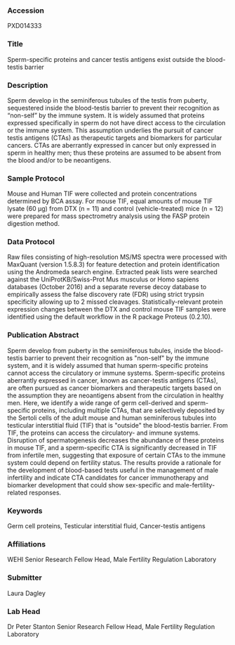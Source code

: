 ### Accession
PXD014333

### Title
Sperm-specific proteins and cancer testis antigens exist outside the blood-testis barrier

### Description
Sperm develop in the seminiferous tubules of the testis from puberty, sequestered inside the blood-testis barrier to prevent their recognition as “non-self” by the immune system. It is widely assumed that proteins expressed specifically in sperm do not have direct access to the circulation or the immune system. This assumption underlies the pursuit of cancer testis antigens (CTAs) as therapeutic targets and biomarkers for particular cancers. CTAs are aberrantly expressed in cancer but only expressed in sperm in healthy men; thus these proteins are assumed to be absent from the blood and/or to be neoantigens.

### Sample Protocol
Mouse and Human TIF were collected and protein concentrations determined by BCA assay. For mouse TIF, equal amounts of mouse TIF lysate (60 μg) from DTX (n = 11) and control (vehicle-treated) mice (n = 12) were prepared for mass spectrometry analysis using the FASP protein digestion method.

### Data Protocol
Raw files consisting of high-resolution MS/MS spectra were processed with MaxQuant (version 1.5.8.3) for feature detection and protein identification using the Andromeda search engine. Extracted peak lists were searched against the UniProtKB/Swiss-Prot Mus musculus or Homo sapiens databases (October 2016) and a separate reverse decoy database to empirically assess the false discovery rate (FDR) using strict trypsin specificity allowing up to 2 missed cleavages. Statistically-relevant protein expression changes between the DTX and control mouse TIF samples were identified using the default workflow in the R package Proteus (0.2.10).

### Publication Abstract
Sperm develop from puberty in the seminiferous tubules, inside the blood-testis barrier to prevent their recognition as "non-self" by the immune system, and it is widely assumed that human sperm-specific proteins cannot access the circulatory or immune systems. Sperm-specific proteins aberrantly expressed in cancer, known as cancer-testis antigens (CTAs), are often pursued as cancer biomarkers and therapeutic targets based on the assumption they are neoantigens absent from the circulation in healthy men. Here, we identify a wide range of germ cell-derived and sperm-specific proteins, including multiple CTAs, that are selectively deposited by the Sertoli cells of the adult mouse and human seminiferous tubules into testicular interstitial fluid (TIF) that is "outside" the blood-testis barrier. From TIF, the proteins can access the circulatory- and immune systems. Disruption of spermatogenesis decreases the abundance of these proteins in mouse TIF, and a sperm-specific CTA is significantly decreased in TIF from infertile men, suggesting that exposure of certain CTAs to the immune system could depend on fertility status. The results provide a rationale for the development of blood-based tests useful in the management of male infertility and indicate CTA candidates for cancer immunotherapy and biomarker development that could show sex-specific and male-fertility-related responses.

### Keywords
Germ cell proteins, Testicular interstitial fluid, Cancer-testis antigens

### Affiliations
WEHI
Senior Research Fellow Head, Male Fertility Regulation Laboratory

### Submitter
Laura Dagley

### Lab Head
Dr Peter Stanton
Senior Research Fellow Head, Male Fertility Regulation Laboratory


